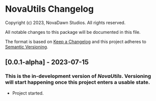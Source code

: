 # NovaUtils Changelog
Copyright (c) 2023, NovaDawn Studios. All rights reserved.

All notable changes to this package will be documented in this file.

The format is based on [Keep a Changelog](http://keepachangelog.com/en/1.0.0/) and this project adheres to [Semantic Versioning](http://semver.org/spec/v2.0.0.html).

## [0.0.1-alpha] - 2023-07-15
### This is the in-development version of *NovaUtils*. Versioning will start happening once this project enters a usable state.
- Project started.

